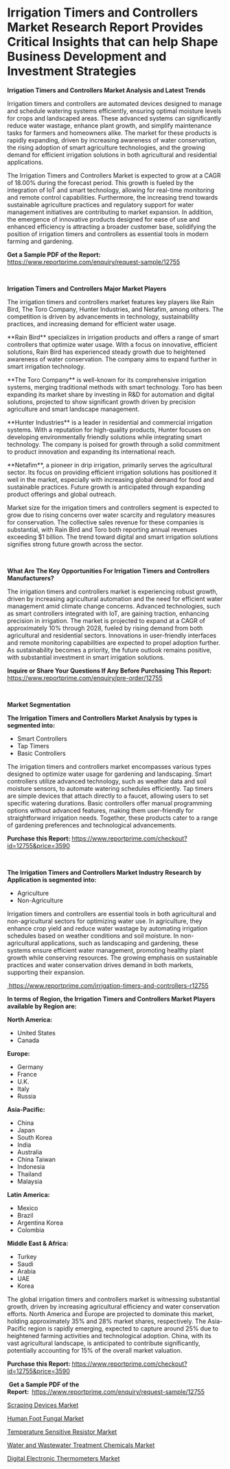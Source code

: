 <p><h1>Irrigation Timers and Controllers Market Research Report Provides Critical Insights that can help Shape Business Development and Investment Strategies</h1></p><p><strong>Irrigation Timers and Controllers Market Analysis and Latest Trends</strong></p>
<p><p>Irrigation timers and controllers are automated devices designed to manage and schedule watering systems efficiently, ensuring optimal moisture levels for crops and landscaped areas. These advanced systems can significantly reduce water wastage, enhance plant growth, and simplify maintenance tasks for farmers and homeowners alike. The market for these products is rapidly expanding, driven by increasing awareness of water conservation, the rising adoption of smart agriculture technologies, and the growing demand for efficient irrigation solutions in both agricultural and residential applications.</p><p>The Irrigation Timers and Controllers Market is expected to grow at a CAGR of 18.00% during the forecast period. This growth is fueled by the integration of IoT and smart technology, allowing for real-time monitoring and remote control capabilities. Furthermore, the increasing trend towards sustainable agriculture practices and regulatory support for water management initiatives are contributing to market expansion. In addition, the emergence of innovative products designed for ease of use and enhanced efficiency is attracting a broader customer base, solidifying the position of irrigation timers and controllers as essential tools in modern farming and gardening.</p></p>
<p><strong>Get a Sample PDF of the Report:&nbsp;</strong> <a href="https://www.reportprime.com/enquiry/request-sample/12755">https://www.reportprime.com/enquiry/request-sample/12755</a></p>
<p>&nbsp;</p>
<p><strong>Irrigation Timers and Controllers Major Market Players</strong></p>
<p><p>The irrigation timers and controllers market features key players like Rain Bird, The Toro Company, Hunter Industries, and Netafim, among others. The competition is driven by advancements in technology, sustainability practices, and increasing demand for efficient water usage.</p><p>**Rain Bird** specializes in irrigation products and offers a range of smart controllers that optimize water usage. With a focus on innovative, efficient solutions, Rain Bird has experienced steady growth due to heightened awareness of water conservation. The company aims to expand further in smart irrigation technology.</p><p>**The Toro Company** is well-known for its comprehensive irrigation systems, merging traditional methods with smart technology. Toro has been expanding its market share by investing in R&D for automation and digital solutions, projected to show significant growth driven by precision agriculture and smart landscape management.</p><p>**Hunter Industries** is a leader in residential and commercial irrigation systems. With a reputation for high-quality products, Hunter focuses on developing environmentally friendly solutions while integrating smart technology. The company is poised for growth through a solid commitment to product innovation and expanding its international reach.</p><p>**Netafim**, a pioneer in drip irrigation, primarily serves the agricultural sector. Its focus on providing efficient irrigation solutions has positioned it well in the market, especially with increasing global demand for food and sustainable practices. Future growth is anticipated through expanding product offerings and global outreach.</p><p>Market size for the irrigation timers and controllers segment is expected to grow due to rising concerns over water scarcity and regulatory measures for conservation. The collective sales revenue for these companies is substantial, with Rain Bird and Toro both reporting annual revenues exceeding $1 billion. The trend toward digital and smart irrigation solutions signifies strong future growth across the sector.</p></p>
<p>&nbsp;</p>
<p><strong>What Are The Key Opportunities For Irrigation Timers and Controllers Manufacturers?</strong></p>
<p><p>The irrigation timers and controllers market is experiencing robust growth, driven by increasing agricultural automation and the need for efficient water management amid climate change concerns. Advanced technologies, such as smart controllers integrated with IoT, are gaining traction, enhancing precision in irrigation. The market is projected to expand at a CAGR of approximately 10% through 2028, fueled by rising demand from both agricultural and residential sectors. Innovations in user-friendly interfaces and remote monitoring capabilities are expected to propel adoption further. As sustainability becomes a priority, the future outlook remains positive, with substantial investment in smart irrigation solutions.</p></p>
<p><strong>Inquire or Share Your Questions If Any Before Purchasing This Report:</strong> <a href="https://www.reportprime.com/enquiry/pre-order/12755">https://www.reportprime.com/enquiry/pre-order/12755</a></p>
<p>&nbsp;</p>
<p><strong>Market Segmentation</strong></p>
<p><strong>The Irrigation Timers and Controllers Market Analysis by types is segmented into:</strong></p>
<p><ul><li>Smart Controllers</li><li>Tap Timers</li><li>Basic Controllers</li></ul></p>
<p><p>The irrigation timers and controllers market encompasses various types designed to optimize water usage for gardening and landscaping. Smart controllers utilize advanced technology, such as weather data and soil moisture sensors, to automate watering schedules efficiently. Tap timers are simple devices that attach directly to a faucet, allowing users to set specific watering durations. Basic controllers offer manual programming options without advanced features, making them user-friendly for straightforward irrigation needs. Together, these products cater to a range of gardening preferences and technological advancements.</p></p>
<p><strong>Purchase this Report:&nbsp;</strong><a href="https://www.reportprime.com/checkout?id=12755&price=3590">https://www.reportprime.com/checkout?id=12755&price=3590</a></p>
<p>&nbsp;</p>
<p><strong>The Irrigation Timers and Controllers Market Industry Research by Application is segmented into:</strong></p>
<p><ul><li>Agriculture</li><li>Non-Agriculture</li></ul></p>
<p><p>Irrigation timers and controllers are essential tools in both agricultural and non-agricultural sectors for optimizing water use. In agriculture, they enhance crop yield and reduce water wastage by automating irrigation schedules based on weather conditions and soil moisture. In non-agricultural applications, such as landscaping and gardening, these systems ensure efficient water management, promoting healthy plant growth while conserving resources. The growing emphasis on sustainable practices and water conservation drives demand in both markets, supporting their expansion.</p></p>
<p><a href="https://www.reportprime.com/irrigation-timers-and-controllers-r12755">&nbsp;https://www.reportprime.com/irrigation-timers-and-controllers-r12755</a></p>
<p><strong>In terms of Region, the Irrigation Timers and Controllers Market Players available by Region are:</strong></p>
<p>
    <p> <strong> North America: </strong>
        <ul>
            <li>United States</li>
            <li>Canada</li>
        </ul>
        </p> 
    <p> <strong> Europe: </strong>
        <ul>
            <li>Germany</li>
            <li>France</li>
            <li>U.K.</li>
            <li>Italy</li>
            <li>Russia</li>
        </ul>
        </p> 
    <p> <strong> Asia-Pacific: </strong>
        <ul>
            <li>China</li>
            <li>Japan</li>
            <li>South Korea</li>
            <li>India</li>
            <li>Australia</li>
            <li>China Taiwan</li>
            <li>Indonesia</li>
            <li>Thailand</li>
            <li>Malaysia</li>
        </ul>
        </p> 
    <p> <strong> Latin America: </strong>
        <ul>
            <li>Mexico</li>
            <li>Brazil</li>
            <li>Argentina Korea</li>
            <li>Colombia</li>
        </ul>
        </p> 
    <p> <strong> Middle East & Africa: </strong>
        <ul>
            <li>Turkey</li>
            <li>Saudi</li>
            <li>Arabia</li>
            <li>UAE</li>
            <li>Korea</li>
        </ul>
    </p>
    </p>
<p><p>The global irrigation timers and controllers market is witnessing substantial growth, driven by increasing agricultural efficiency and water conservation efforts. North America and Europe are projected to dominate this market, holding approximately 35% and 28% market shares, respectively. The Asia-Pacific region is rapidly emerging, expected to capture around 25% due to heightened farming activities and technological adoption. China, with its vast agricultural landscape, is anticipated to contribute significantly, potentially accounting for 15% of the overall market valuation.</p></p>
<p><strong>Purchase this Report: </strong><a href="https://www.reportprime.com/checkout?id=12755&price=3590">https://www.reportprime.com/checkout?id=12755&price=3590</a></p>
<p>&nbsp;<strong>Get a Sample PDF of the Report:&nbsp;&nbsp;</strong><a href="https://www.reportprime.com/enquiry/request-sample/12755">https://www.reportprime.com/enquiry/request-sample/12755</a></p>
<p><strong></strong></p>
<p><p><a href="https://issuu.com/reportprime-2/docs/scraping-devices-market-size-2030.p_7ff9d86a51af87">Scraping Devices Market</a></p><p><a href="https://issuu.com/reportprime-2/docs/human-foot-fungal-market-size-2030._7a7b1f93e10de3">Human Foot Fungal Market</a></p><p><a href="https://medium.com/@amandaexton567/how-regional-markets-are-adapting-to-temperature-sensitive-resistor-market-innovations-0b0545c26428">Temperature Sensitive Resistor Market</a></p><p><a href="https://www.linkedin.com/pulse/water-wastewater-treatment-chemicals-market-trends-regional-insights-xjjgc?trackingId=Hk96HErMQXSnblPy6eldow%3D%3D">Water and Wastewater Treatment Chemicals Market</a></p><p><a href="https://medium.com/@joanne.harris67856/digital-electronic-thermometers-market-indicators-market-size-regional-breakdown-market-player-335cf9207969">Digital Electronic Thermometers Market</a></p></p>
